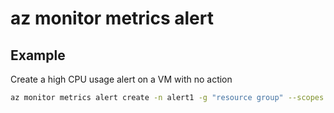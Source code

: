 # az monitor metrics alert

## Example

Create a high CPU usage alert on a VM with no action

```bash
az monitor metrics alert create -n alert1 -g "resource group" --scopes "VM ID" --condition "avg Percentage CPU > 90" --description "High CPU"
```

